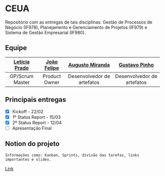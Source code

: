# CEUA

Repositório com as entregas de tais disciplinas: Gestão de Processos de Negócio (IF978), Planejamento e Gerenciamento de Projetos (IF979) e Sistema de Gestão Empresarial (IF980).

## Equipe

| [Letícia Prado](https://github.com/leticiapcb) | [João Felipe](https://github.com/felipinas) | [Augusto Miranda](https://github.com/Agso7) | [Gustavo Pinho](https://github.com/gustavopsm) | 
|:---------------------:|:------------------:|:----------------:|:--------------------:|
|GP/Scrum Master | Product Owner | Desenvolvedor de artefatos | Desenvolvedor de artefatos |

## Principais entregas

- [x] Kickoff - 22/02
- [x] 1º Status Report - 15/03
- [x] 2º Status Report - 12/04
- [ ] Apresentação Final

## Notion do projeto

```Informações como: Kanban, Sprints, divisão das tarefas, links importantes e slides.```

[Link](https://lean-food-ca1.notion.site/Projeto-4-Per-odo-871322159ccc4798a0b9d3e7f87c9fbb)
